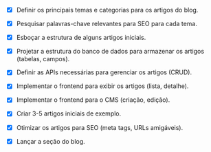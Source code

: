 - [x] Definir os principais temas e categorias para os artigos do blog.
- [x] Pesquisar palavras-chave relevantes para SEO para cada tema.
- [x] Esboçar a estrutura de alguns artigos iniciais.
- [x] Projetar a estrutura do banco de dados para armazenar os artigos (tabelas, campos).
- [x] Definir as APIs necessárias para gerenciar os artigos (CRUD).
- [x] Implementar o frontend para exibir os artigos (lista, detalhe).
- [x] Implementar o frontend para o CMS (criação, edição).
- [x] Criar 3-5 artigos iniciais de exemplo.
- [x] Otimizar os artigos para SEO (meta tags, URLs amigáveis).
- [x] Lançar a seção do blog.

